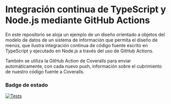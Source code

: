 # Integración continua de TypeScript y Node.js mediante GitHub Actions


En este repositorio se aloja un ejemplo de un diseño orientado a objetos del modelo de datos de un sistema de información que permita el diseño de menús, que ilustra integración continua de código fuente escrito en TypeScript y ejecutado en Node.js a través del uso de GitHub Actions.

También se utiliza la GitHub Action de Coveralls para enviar automáticamente, con cada nuevo push, información sobre el cubrimiento de nuestro código fuente a Coveralls.


### Badge de estado

[![Tests](https://github.com/ULL-ESIT-INF-DSI-2021/ull-esit-inf-dsi-20-21-prct07-menu-datamodel-grupo-j/actions/workflows/node.js.yml/badge.svg)](https://github.com/ULL-ESIT-INF-DSI-2021/ull-esit-inf-dsi-20-21-prct07-menu-datamodel-grupo-j/actions/workflows/node.js.yml)